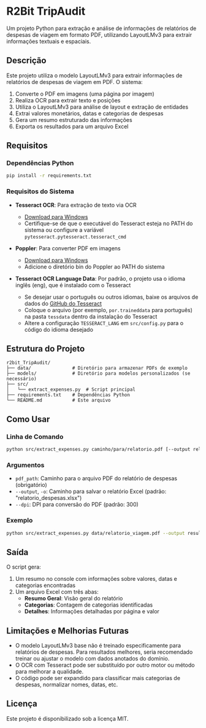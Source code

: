 # R2Bit TripAudit

Um projeto Python para extração e análise de informações de relatórios de despesas de viagem em formato PDF, utilizando LayoutLMv3 para extrair informações textuais e espaciais.

## Descrição

Este projeto utiliza o modelo LayoutLMv3 para extrair informações de relatórios de despesas de viagem em PDF. O sistema:

1. Converte o PDF em imagens (uma página por imagem)
2. Realiza OCR para extrair texto e posições
3. Utiliza o LayoutLMv3 para análise de layout e extração de entidades
4. Extrai valores monetários, datas e categorias de despesas
5. Gera um resumo estruturado das informações
6. Exporta os resultados para um arquivo Excel

## Requisitos

### Dependências Python

```bash
pip install -r requirements.txt
```

### Requisitos do Sistema

- **Tesseract OCR**: Para extração de texto via OCR
  - [Download para Windows](https://github.com/UB-Mannheim/tesseract/wiki)
  - Certifique-se de que o executável do Tesseract esteja no PATH do sistema ou configure a variável `pytesseract.pytesseract.tesseract_cmd`

- **Poppler**: Para converter PDF em imagens
  - [Download para Windows](http://blog.alivate.com.au/poppler-windows/)
  - Adicione o diretório bin do Poppler ao PATH do sistema

- **Tesseract OCR Language Data**: Por padrão, o projeto usa o idioma inglês (eng), que é instalado com o Tesseract
  - Se desejar usar o português ou outros idiomas, baixe os arquivos de dados do [GitHub do Tesseract](https://github.com/tesseract-ocr/tessdata/)
  - Coloque o arquivo (por exemplo, `por.traineddata` para português) na pasta `tessdata` dentro da instalação do Tesseract
  - Altere a configuração `TESSERACT_LANG` em `src/config.py` para o código do idioma desejado

## Estrutura do Projeto

```
r2bit_TripAudit/
├── data/               # Diretório para armazenar PDFs de exemplo
├── models/             # Diretório para modelos personalizados (se necessário)
├── src/
│   └── extract_expenses.py  # Script principal
├── requirements.txt    # Dependências Python
└── README.md           # Este arquivo
```

## Como Usar

### Linha de Comando

```bash
python src/extract_expenses.py caminho/para/relatorio.pdf [--output relatorio_despesas.xlsx] [--dpi 300]
```

### Argumentos

- `pdf_path`: Caminho para o arquivo PDF do relatório de despesas (obrigatório)
- `--output`, `-o`: Caminho para salvar o relatório Excel (padrão: "relatorio_despesas.xlsx")
- `--dpi`: DPI para conversão do PDF (padrão: 300)

### Exemplo

```bash
python src/extract_expenses.py data/relatorio_viagem.pdf --output resultado_analise.xlsx
```

## Saída

O script gera:

1. Um resumo no console com informações sobre valores, datas e categorias encontradas
2. Um arquivo Excel com três abas:
   - **Resumo Geral**: Visão geral do relatório
   - **Categorias**: Contagem de categorias identificadas
   - **Detalhes**: Informações detalhadas por página e valor

## Limitações e Melhorias Futuras

- O modelo LayoutLMv3 base não é treinado especificamente para relatórios de despesas. Para resultados melhores, seria recomendado treinar ou ajustar o modelo com dados anotados do domínio.
- O OCR com Tesseract pode ser substituído por outro motor ou método para melhorar a qualidade.
- O código pode ser expandido para classificar mais categorias de despesas, normalizar nomes, datas, etc.

## Licença

Este projeto é disponibilizado sob a licença MIT.
